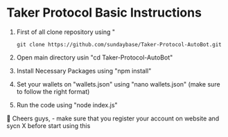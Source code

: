 # Taker Protocol Basic Instructions

1. First of all clone repository using "
     ```
     git clone https://github.com/sundaybase/Taker-Protocol-AutoBot.git
     ````

3. Open main directory usin "cd Taker-Protocol-AutoBot"

4. Install Necessary Packages using "npm install"

5. Set your wallets on "wallets.json" using "nano wallets.json" (make sure to follow the right format)

6. Run the code using "node index.js"

💪 Cheers guys, - make sure that you register your account on website and sycn X before start using this
